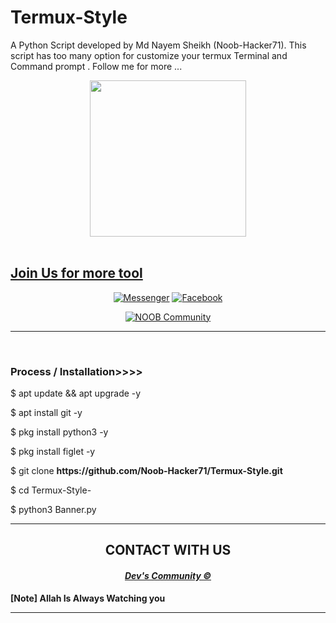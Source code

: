 # Termux-Style
A Python Script developed by Md Nayem Sheikh (Noob-Hacker71). This script has too many option for customize your termux Terminal and Command prompt . Follow me for more ...

<div align="center">
  <a href=https://facebook.com/community.dev.04">
    <img width="250" heigth="250" src="https://a.top4top.io/p_2321kjq660.jpeg">
</div>


<!-- HOW THIS WORK BRO🖕🖕🖕 -->

<br>

<div align="center">



</div align = "center">

<h2>Join Us for more tool</h2>
<div align="center">
<a href="https://m.me/community.dev.04"><img title="Messenger" src="https://img.shields.io/badge/Chat-Messenger-blue?style=flat&logo=messenger"></a>
<a href="https://www.facebook.com/groups/2078563798832259/?ref=share"><img title="Facebook" src="https://img.shields.io/badge/View-Facebook-blue?style=flat&logo=Facebook"></a>

<a href="https://github.com/Noob-Hacker71"><img title="NOOB Community " src="https://img.shields.io/badge/NOOB-Community-green?colorA=%23ff0000&colorB=%23017e40&style=flat"></a>
</div>
<hr>
<br>

### Process / Installation>>>>


<p>$ apt update && apt upgrade -y</p>

<p>$ apt install git -y</p>

<p>$ pkg install python3 -y</p>

<p>$ pkg install figlet -y </p>

<p>$ git clone <b>https://github.com/Noob-Hacker71/Termux-Style.git</b></p>

<p>$ cd Termux-Style-</p>

<p>$ python3 Banner.py</p>


<hr>



<div align="center">

<h2>CONTACT WITH US</h2>

<h4><i><b><a href ="https://www.facebook.com/community.dev.04/">Dev's Community ©</a></b></i></h4>

</div>

<b>[Note] Allah Is Always Watching you</b>
<hr>
